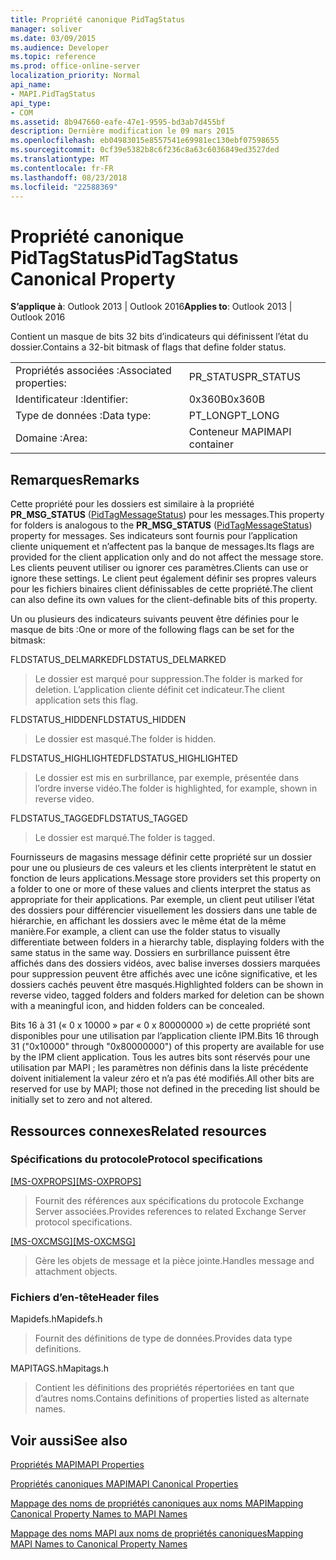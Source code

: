 ```yaml
---
title: Propriété canonique PidTagStatus
manager: soliver
ms.date: 03/09/2015
ms.audience: Developer
ms.topic: reference
ms.prod: office-online-server
localization_priority: Normal
api_name:
- MAPI.PidTagStatus
api_type:
- COM
ms.assetid: 8b947660-eafe-47e1-9595-bd3ab7d455bf
description: Dernière modification le 09 mars 2015
ms.openlocfilehash: eb04983015e8557541e69981ec130ebf07598655
ms.sourcegitcommit: 0cf39e5382b8c6f236c8a63c6036849ed3527ded
ms.translationtype: MT
ms.contentlocale: fr-FR
ms.lasthandoff: 08/23/2018
ms.locfileid: "22588369"
---
```

# <a name="pidtagstatus-canonical-property"></a><span data-ttu-id="5d186-103">Propriété canonique PidTagStatus</span><span class="sxs-lookup"><span data-stu-id="5d186-103">PidTagStatus Canonical Property</span></span>

  
  
<span data-ttu-id="5d186-104">**S’applique à**: Outlook 2013 | Outlook 2016</span><span class="sxs-lookup"><span data-stu-id="5d186-104">**Applies to**: Outlook 2013 | Outlook 2016</span></span> 
  
<span data-ttu-id="5d186-105">Contient un masque de bits 32 bits d’indicateurs qui définissent l’état du dossier.</span><span class="sxs-lookup"><span data-stu-id="5d186-105">Contains a 32-bit bitmask of flags that define folder status.</span></span>
  
|||
|:-----|:-----|
|<span data-ttu-id="5d186-106">Propriétés associées :</span><span class="sxs-lookup"><span data-stu-id="5d186-106">Associated properties:</span></span>  <br/> |<span data-ttu-id="5d186-107">PR_STATUS</span><span class="sxs-lookup"><span data-stu-id="5d186-107">PR_STATUS</span></span>  <br/> |
|<span data-ttu-id="5d186-108">Identificateur :</span><span class="sxs-lookup"><span data-stu-id="5d186-108">Identifier:</span></span>  <br/> |<span data-ttu-id="5d186-109">0x360B</span><span class="sxs-lookup"><span data-stu-id="5d186-109">0x360B</span></span>  <br/> |
|<span data-ttu-id="5d186-110">Type de données :</span><span class="sxs-lookup"><span data-stu-id="5d186-110">Data type:</span></span>  <br/> |<span data-ttu-id="5d186-111">PT_LONG</span><span class="sxs-lookup"><span data-stu-id="5d186-111">PT_LONG</span></span>  <br/> |
|<span data-ttu-id="5d186-112">Domaine :</span><span class="sxs-lookup"><span data-stu-id="5d186-112">Area:</span></span>  <br/> |<span data-ttu-id="5d186-113">Conteneur MAPI</span><span class="sxs-lookup"><span data-stu-id="5d186-113">MAPI container</span></span>  <br/> |
   
## <a name="remarks"></a><span data-ttu-id="5d186-114">Remarques</span><span class="sxs-lookup"><span data-stu-id="5d186-114">Remarks</span></span>

<span data-ttu-id="5d186-115">Cette propriété pour les dossiers est similaire à la propriété **PR_MSG_STATUS** ([PidTagMessageStatus](pidtagmessagestatus-canonical-property.md)) pour les messages.</span><span class="sxs-lookup"><span data-stu-id="5d186-115">This property for folders is analogous to the **PR_MSG_STATUS** ([PidTagMessageStatus](pidtagmessagestatus-canonical-property.md)) property for messages.</span></span> <span data-ttu-id="5d186-116">Ses indicateurs sont fournis pour l’application cliente uniquement et n’affectent pas la banque de messages.</span><span class="sxs-lookup"><span data-stu-id="5d186-116">Its flags are provided for the client application only and do not affect the message store.</span></span> <span data-ttu-id="5d186-117">Les clients peuvent utiliser ou ignorer ces paramètres.</span><span class="sxs-lookup"><span data-stu-id="5d186-117">Clients can use or ignore these settings.</span></span> <span data-ttu-id="5d186-118">Le client peut également définir ses propres valeurs pour les fichiers binaires client définissables de cette propriété.</span><span class="sxs-lookup"><span data-stu-id="5d186-118">The client can also define its own values for the client-definable bits of this property.</span></span>
  
<span data-ttu-id="5d186-119">Un ou plusieurs des indicateurs suivants peuvent être définies pour le masque de bits :</span><span class="sxs-lookup"><span data-stu-id="5d186-119">One or more of the following flags can be set for the bitmask:</span></span>
  
<span data-ttu-id="5d186-120">FLDSTATUS_DELMARKED</span><span class="sxs-lookup"><span data-stu-id="5d186-120">FLDSTATUS_DELMARKED</span></span> 
  
> <span data-ttu-id="5d186-121">Le dossier est marqué pour suppression.</span><span class="sxs-lookup"><span data-stu-id="5d186-121">The folder is marked for deletion.</span></span> <span data-ttu-id="5d186-122">L’application cliente définit cet indicateur.</span><span class="sxs-lookup"><span data-stu-id="5d186-122">The client application sets this flag.</span></span>
    
<span data-ttu-id="5d186-123">FLDSTATUS_HIDDEN</span><span class="sxs-lookup"><span data-stu-id="5d186-123">FLDSTATUS_HIDDEN</span></span> 
  
> <span data-ttu-id="5d186-124">Le dossier est masqué.</span><span class="sxs-lookup"><span data-stu-id="5d186-124">The folder is hidden.</span></span>
    
<span data-ttu-id="5d186-125">FLDSTATUS_HIGHLIGHTED</span><span class="sxs-lookup"><span data-stu-id="5d186-125">FLDSTATUS_HIGHLIGHTED</span></span> 
  
> <span data-ttu-id="5d186-126">Le dossier est mis en surbrillance, par exemple, présentée dans l’ordre inverse vidéo.</span><span class="sxs-lookup"><span data-stu-id="5d186-126">The folder is highlighted, for example, shown in reverse video.</span></span>
    
<span data-ttu-id="5d186-127">FLDSTATUS_TAGGED</span><span class="sxs-lookup"><span data-stu-id="5d186-127">FLDSTATUS_TAGGED</span></span> 
  
> <span data-ttu-id="5d186-128">Le dossier est marqué.</span><span class="sxs-lookup"><span data-stu-id="5d186-128">The folder is tagged.</span></span>
    
<span data-ttu-id="5d186-129">Fournisseurs de magasins message définir cette propriété sur un dossier pour une ou plusieurs de ces valeurs et les clients interprètent le statut en fonction de leurs applications.</span><span class="sxs-lookup"><span data-stu-id="5d186-129">Message store providers set this property on a folder to one or more of these values and clients interpret the status as appropriate for their applications.</span></span> <span data-ttu-id="5d186-130">Par exemple, un client peut utiliser l’état des dossiers pour différencier visuellement les dossiers dans une table de hiérarchie, en affichant les dossiers avec le même état de la même manière.</span><span class="sxs-lookup"><span data-stu-id="5d186-130">For example, a client can use the folder status to visually differentiate between folders in a hierarchy table, displaying folders with the same status in the same way.</span></span> <span data-ttu-id="5d186-131">Dossiers en surbrillance puissent être affichés dans des dossiers vidéos, avec balise inverses dossiers marquées pour suppression peuvent être affichés avec une icône significative, et les dossiers cachés peuvent être masqués.</span><span class="sxs-lookup"><span data-stu-id="5d186-131">Highlighted folders can be shown in reverse video, tagged folders and folders marked for deletion can be shown with a meaningful icon, and hidden folders can be concealed.</span></span>
  
<span data-ttu-id="5d186-132">Bits 16 à 31 (« 0 x 10000 » par « 0 x 80000000 ») de cette propriété sont disponibles pour une utilisation par l’application cliente IPM.</span><span class="sxs-lookup"><span data-stu-id="5d186-132">Bits 16 through 31 ("0x10000" through "0x80000000") of this property are available for use by the IPM client application.</span></span> <span data-ttu-id="5d186-133">Tous les autres bits sont réservés pour une utilisation par MAPI ; les paramètres non définis dans la liste précédente doivent initialement la valeur zéro et n’a pas été modifiés.</span><span class="sxs-lookup"><span data-stu-id="5d186-133">All other bits are reserved for use by MAPI; those not defined in the preceding list should be initially set to zero and not altered.</span></span>
  
## <a name="related-resources"></a><span data-ttu-id="5d186-134">Ressources connexes</span><span class="sxs-lookup"><span data-stu-id="5d186-134">Related resources</span></span>

### <a name="protocol-specifications"></a><span data-ttu-id="5d186-135">Spécifications du protocole</span><span class="sxs-lookup"><span data-stu-id="5d186-135">Protocol specifications</span></span>

<span data-ttu-id="5d186-136">[[MS-OXPROPS]](http://msdn.microsoft.com/library/f6ab1613-aefe-447d-a49c-18217230b148%28Office.15%29.aspx)</span><span class="sxs-lookup"><span data-stu-id="5d186-136">[[MS-OXPROPS]](http://msdn.microsoft.com/library/f6ab1613-aefe-447d-a49c-18217230b148%28Office.15%29.aspx)</span></span>
  
> <span data-ttu-id="5d186-137">Fournit des références aux spécifications du protocole Exchange Server associées.</span><span class="sxs-lookup"><span data-stu-id="5d186-137">Provides references to related Exchange Server protocol specifications.</span></span>
    
<span data-ttu-id="5d186-138">[[MS-OXCMSG]](http://msdn.microsoft.com/library/7fd7ec40-deec-4c06-9493-1bc06b349682%28Office.15%29.aspx)</span><span class="sxs-lookup"><span data-stu-id="5d186-138">[[MS-OXCMSG]](http://msdn.microsoft.com/library/7fd7ec40-deec-4c06-9493-1bc06b349682%28Office.15%29.aspx)</span></span>
  
> <span data-ttu-id="5d186-139">Gère les objets de message et la pièce jointe.</span><span class="sxs-lookup"><span data-stu-id="5d186-139">Handles message and attachment objects.</span></span>
    
### <a name="header-files"></a><span data-ttu-id="5d186-140">Fichiers d’en-tête</span><span class="sxs-lookup"><span data-stu-id="5d186-140">Header files</span></span>

<span data-ttu-id="5d186-141">Mapidefs.h</span><span class="sxs-lookup"><span data-stu-id="5d186-141">Mapidefs.h</span></span>
  
> <span data-ttu-id="5d186-142">Fournit des définitions de type de données.</span><span class="sxs-lookup"><span data-stu-id="5d186-142">Provides data type definitions.</span></span>
    
<span data-ttu-id="5d186-143">MAPITAGS.h</span><span class="sxs-lookup"><span data-stu-id="5d186-143">Mapitags.h</span></span>
  
> <span data-ttu-id="5d186-144">Contient les définitions des propriétés répertoriées en tant que d’autres noms.</span><span class="sxs-lookup"><span data-stu-id="5d186-144">Contains definitions of properties listed as alternate names.</span></span>
    
## <a name="see-also"></a><span data-ttu-id="5d186-145">Voir aussi</span><span class="sxs-lookup"><span data-stu-id="5d186-145">See also</span></span>



[<span data-ttu-id="5d186-146">Propriétés MAPI</span><span class="sxs-lookup"><span data-stu-id="5d186-146">MAPI Properties</span></span>](mapi-properties.md)
  
[<span data-ttu-id="5d186-147">Propriétés canoniques MAPI</span><span class="sxs-lookup"><span data-stu-id="5d186-147">MAPI Canonical Properties</span></span>](mapi-canonical-properties.md)
  
[<span data-ttu-id="5d186-148">Mappage des noms de propriétés canoniques aux noms MAPI</span><span class="sxs-lookup"><span data-stu-id="5d186-148">Mapping Canonical Property Names to MAPI Names</span></span>](mapping-canonical-property-names-to-mapi-names.md)
  
[<span data-ttu-id="5d186-149">Mappage des noms MAPI aux noms de propriétés canoniques</span><span class="sxs-lookup"><span data-stu-id="5d186-149">Mapping MAPI Names to Canonical Property Names</span></span>](mapping-mapi-names-to-canonical-property-names.md)

